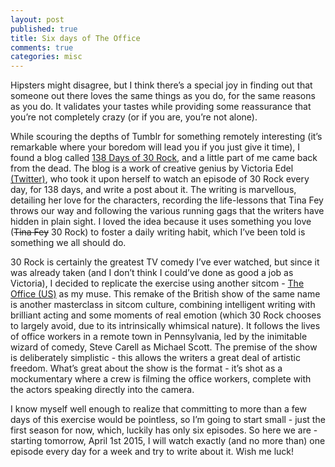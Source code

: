 ```yaml
---
layout: post
published: true
title: Six days of The Office
comments: true
categories: misc
---
```


Hipsters might disagree, but I think there’s a special joy in finding out that someone out there loves the same things as you do, for the same reasons as you do. It validates your tastes while providing some reassurance that you’re not completely crazy (or if you are, you’re not alone).

While scouring the depths of Tumblr for something remotely interesting (it’s remarkable where your boredom will lead you if you just give it time), I found a blog called [138 Days of 30 Rock](https://138daysof30rock.wordpress.com/), and a little part of me came back from the dead. The blog is a work of creative genius by Victoria Edel [(Twitter)](http://twitter.com/victoriaedel), who took it upon herself to watch an episode of 30 Rock every day, for 138 days, and write a post about it. The writing is marvellous, detailing her love for the characters, recording the life-lessons that Tina Fey throws our way and following the various running gags that the writers have hidden in plain sight. I loved the idea because it uses something you love (<s>Tina Fey</s> 30 Rock) to foster a daily writing habit, which I’ve been told is something we all should do.

30 Rock is certainly the greatest TV comedy I’ve ever watched, but since it was already taken (and I don’t think I could’ve done as good a job as Victoria), I decided to replicate the exercise using another sitcom - [The Office (US)](http://en.wikipedia.org/wiki/The_Office_%28U.S._TV_series%29) as my muse. This remake of the British show of the same name is another masterclass in sitcom culture, combining intelligent writing with brilliant acting and some moments of real emotion (which 30 Rock chooses to largely avoid, due to its intrinsically whimsical nature). It follows the lives of office workers in a remote town in Pennsylvania, led by the inimitable wizard of comedy, Steve Carell as Michael Scott. The premise of the show is deliberately simplistic - this allows the writers a great deal of artistic freedom. What’s great about the show is the format - it’s shot as a mockumentary where a crew is filming the office workers, complete with the actors speaking directly into the camera.

I know myself well enough to realize that committing to more than a few days of this exercise would be pointless, so I’m going to start small - just the first season for now, which, luckily has only six episodes. So here we are - starting tomorrow, April 1st 2015, I will watch exactly (and no more than) one episode every day for a week and try to write about it. Wish me luck!